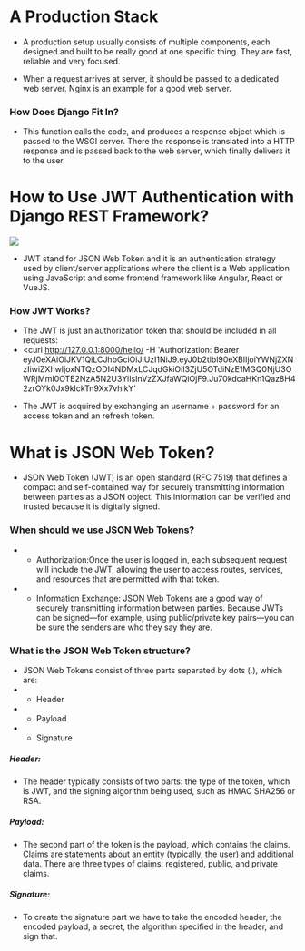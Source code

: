 # A Production Stack
- A production setup usually consists of multiple components, each designed and built to be really good at one specific thing. They are fast, reliable and very focused.

- When a request arrives at server, it should be passed to a dedicated web server. Nginx is an example for a good web server.

### How Does Django Fit In?
- This function calls the code, and produces a response object which is passed to the WSGI server. There the response is translated into a HTTP response and is passed back to the web server, which finally delivers it to the user.


# How to Use JWT Authentication with Django REST Framework?

![](https://simpleisbetterthancomplex.com/media/2018/12/featured-jwt.jpg)

- JWT stand for JSON Web Token and it is an authentication strategy used by client/server applications where the client is a Web application using JavaScript and some frontend framework like Angular, React or VueJS.

### How JWT Works?
- The JWT is just an authorization token that should be included in all requests:
- <curl http://127.0.0.1:8000/hello/ -H 'Authorization: Bearer eyJ0eXAiOiJKV1QiLCJhbGciOiJIUzI1NiJ9.eyJ0b2tlbl90eXBlIjoiYWNjZXNzIiwiZXhwIjoxNTQzODI4NDMxLCJqdGkiOiI3ZjU5OTdiNzE1MGQ0NjU3OWRjMmI0OTE2NzA5N2U3YiIsInVzZXJfaWQiOjF9.Ju70kdcaHKn1Qaz8H42zrOYk0Jx9kIckTn9Xx7vhikY'
>

- The JWT is acquired by exchanging an username + password for an access token and an refresh token.



# What is JSON Web Token?
- JSON Web Token (JWT) is an open standard (RFC 7519) that defines a compact and self-contained way for securely transmitting information between parties as a JSON object. This information can be verified and trusted because it is digitally signed.

### When should we use JSON Web Tokens?

- - Authorization:Once the user is logged in, each subsequent request will include the JWT, allowing the user to access routes, services, and resources that are permitted with that token.

- - Information Exchange: JSON Web Tokens are a good way of securely transmitting information between parties. Because JWTs can be signed—for example, using public/private key pairs—you can be sure the senders are who they say they are.

### What is the JSON Web Token structure?

- JSON Web Tokens consist of three parts separated by dots (.), which are:
- - Header
- - Payload
- - Signature

##### Header:
- The header typically consists of two parts: the type of the token, which is JWT, and the signing algorithm being used, such as HMAC SHA256 or RSA.

##### Payload:
- The second part of the token is the payload, which contains the claims. Claims are statements about an entity (typically, the user) and additional data. There are three types of claims: registered, public, and private claims.

##### Signature:
- To create the signature part we have to take the encoded header, the encoded payload, a secret, the algorithm specified in the header, and sign that.